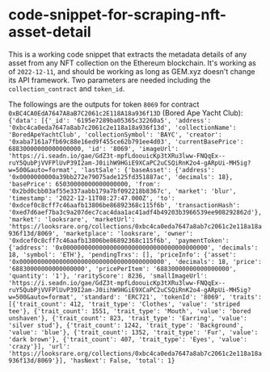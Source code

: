 # code-snippet-for-scraping-nft-asset-detail
This is a working code snippet that extracts the metadata details of any asset from any NFT collection on the Ethereum blockchain. It's working as of `2022-12-11`, and should be working as long as GEM.xyz doesn't change its API framework. Two parameters are needed including the `collection_contract` and `token_id`.

The followings are the outputs for token `8069` for contract `0xBC4CA0EdA7647A8aB7C2061c2E118A18a936f13D` (Bored Ape Yacht Club):
`{'data': [{'_id': '6195e7289ba05365c32260a5',
           'address': '0xbc4ca0eda7647a8ab7c2061c2e118a18a936f13d',
           'collectionName': 'BoredApeYachtClub',
           'collectionSymbol': 'BAYC',
           'creator': '0xaba7161a7fb69c88e16ed9f455ce62b791ee4d03',
           'currentBasePrice': 68830000000000000000,
           'id': '8069',
           'imageUrl': 'https://i.seadn.io/gae/GdZ3t-mpfLdoouicKp3tXRu3lww-FNQqEx--ruY5QubPjVVFPlUvP39I2am-J0iihW9HGiE9XCaPC2uCSQiRnK2o4-gARpUi-MH5ig?w=500&auto=format',
           'lastSale': {'baseAsset': {'address': '0x0000000000a39bb272e79075ade125fd351887ac',
                                      'decimals': 18},
                        'basePrice': 65030000000000000000,
                        'from': '0x2bd0cbb03af55e337aabb179a7bf092218b8367c',
                        'market': 'blur',
                        'timestamp': '2022-12-11T08:27:47.000Z',
                        'to': '0xdcef0c8cff7c46aafb13806be86892368c115f6b',
                        'transactionHash': '0xed7d6aef7ba3c9a207dec7cac4daa1ac41adf4b49203b3966539ee908292862d'},
           'market': 'looksrare',
           'marketUrl': 'https://looksrare.org/collections/0xbc4ca0eda7647a8ab7c2061c2e118a18a936f13d/8069',
           'marketplace': 'looksrare',
           'owner': '0xdcef0c8cff7c46aafb13806be86892368c115f6b',
           'paymentToken': {'address': '0x0000000000000000000000000000000000000000',
                            'decimals': 18,
                            'symbol': 'ETH'},
           'pendingTrxs': [],
           'priceInfo': {'asset': '0x0000000000000000000000000000000000000000',
                         'decimals': 18,
                         'price': '68830000000000000000',
                         'pricePerItem': '68830000000000000000',
                         'quantity': '1'},
           'rarityScore': 8236,
           'smallImageUrl': 'https://i.seadn.io/gae/GdZ3t-mpfLdoouicKp3tXRu3lww-FNQqEx--ruY5QubPjVVFPlUvP39I2am-J0iihW9HGiE9XCaPC2uCSQiRnK2o4-gARpUi-MH5ig?w=500&auto=format',
           'standard': 'ERC721',
           'tokenId': '8069',
           'traits': [{'trait_count': 412,
                       'trait_type': 'Clothes',
                       'value': 'striped tee'},
                      {'trait_count': 1551,
                       'trait_type': 'Mouth',
                       'value': 'bored unshaven'},
                      {'trait_count': 823,
                       'trait_type': 'Earring',
                       'value': 'silver stud'},
                      {'trait_count': 1242,
                       'trait_type': 'Background',
                       'value': 'blue'},
                      {'trait_count': 1352,
                       'trait_type': 'Fur',
                       'value': 'dark brown'},
                      {'trait_count': 407,
                       'trait_type': 'Eyes',
                       'value': 'crazy'}],
           'url': 'https://looksrare.org/collections/0xbc4ca0eda7647a8ab7c2061c2e118a18a936f13d/8069'}],
 'hasNext': False,
 'total': 1}`
